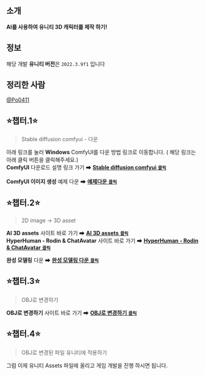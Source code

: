 ## 소개
**AI를 사용하여 유니티 3D 캐릭터를 제작 하기!**

## 정보
해당 개발 **유니티 버전**은 <code>2022.3.9f1</code> 입니다

## 정리한 사람
[@Po0411](https://github.com/Po0411)

## ⭐챕터.1⭐
>Stable diffusion comfyui - 다운

아래 링크를 눌러 **Windows** ComfyUI를 다운 방법 링크로 이동합니다. ( 해당 링크는 아래 클릭 버튼을 클릭해주세요.)<br>
**ComfyUI** 다운로드 설명 링크 가기 ➡ [**Stable diffusion comfyui** <code>**클릭**</code>](https://github.com/Po0411/XR-contents-making)<br><br>
**ComfyUI 이미지 생성** 예제 다운 ➡ [**예제다운** <code>**클릭**</code>](https://drive.google.com/file/d/1o_IonQZJyQW78741nldyLzbWxeMBt5h9/view?usp=sharing)<br>

## ⭐챕터.2⭐
>2D image → 3D asset

**AI 3D assets** 사이트 바로 가기 ➡ [**AI 3D assets** <code>**클릭**</code>](https://www.tripo3d.ai/)<br>
**HyperHuman - Rodin & ChatAvatar** 사이트 바로 가기 ➡ [**HyperHuman - Rodin & ChatAvatar** <code>**클릭**</code>](https://hyperhuman.deemos.com/rodin)<br>

**완성 모델링** 다운 ➡ [**완성 모델링 다운** <code>**클릭**</code>](https://drive.google.com/file/d/1CTwjje967L8uZj--fx4VVWhuLMgfw9ZX/view?usp=sharing)<br>

## ⭐챕터.3⭐
>OBJ로 변경하기

**OBJ로 변경하기** 사이트 바로 가기 ➡ [**OBJ로 변경하기** <code>**클릭**</code>](https://fabconvert.com/kr/convert/obj)<br>

## ⭐챕터.4⭐
>OBJ로 변경된 파일 유니티에 적용하기

그럼 이제 유니티 Assets 파일에 올리고 게임 개발을 진행 하시면 됩니다.

